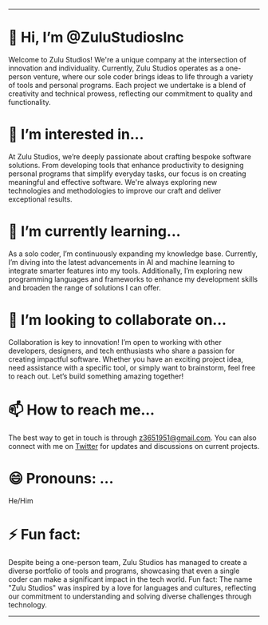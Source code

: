 

---

# 👋 Hi, I’m @ZuluStudiosInc

Welcome to Zulu Studios! We're a unique company at the intersection of innovation and individuality. Currently, Zulu Studios operates as a one-person venture, where our sole coder brings ideas to life through a variety of tools and personal programs. Each project we undertake is a blend of creativity and technical prowess, reflecting our commitment to quality and functionality.

# 👀 I’m interested in...

At Zulu Studios, we’re deeply passionate about crafting bespoke software solutions. From developing tools that enhance productivity to designing personal programs that simplify everyday tasks, our focus is on creating meaningful and effective software. We're always exploring new technologies and methodologies to improve our craft and deliver exceptional results.

# 🌱 I’m currently learning...

As a solo coder, I’m continuously expanding my knowledge base. Currently, I’m diving into the latest advancements in AI and machine learning to integrate smarter features into my tools. Additionally, I’m exploring new programming languages and frameworks to enhance my development skills and broaden the range of solutions I can offer.

# 💞️ I’m looking to collaborate on...

Collaboration is key to innovation! I’m open to working with other developers, designers, and tech enthusiasts who share a passion for creating impactful software. Whether you have an exciting project idea, need assistance with a specific tool, or simply want to brainstorm, feel free to reach out. Let’s build something amazing together!

# 📫 How to reach me...

The best way to get in touch is through [z3651951@gmail.com](mailto:z3651951@gmail.com). You can also connect with me on [Twitter](https://x.com/studios_zulu) for updates and discussions on current projects.

# 😄 Pronouns: ...

He/Him

# ⚡ Fun fact:

Despite being a one-person team, Zulu Studios has managed to create a diverse portfolio of tools and programs, showcasing that even a single coder can make a significant impact in the tech world. Fun fact: The name "Zulu Studios" was inspired by a love for languages and cultures, reflecting our commitment to understanding and solving diverse challenges through technology.

---
